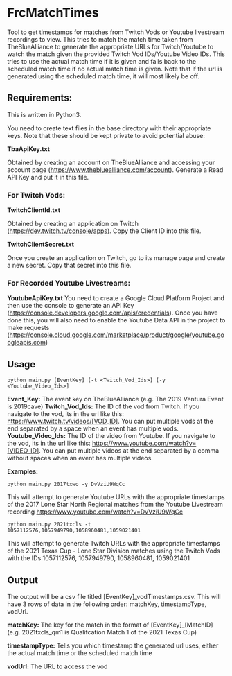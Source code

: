 # FrcMatchTimes

Tool to get timestamps for matches from Twitch Vods or Youtube livestream recordings to view. This tries to match the match time taken from TheBlueAlliance to generate the appropriate URLs for Twitch/Youtube to watch the match given the provided Twitch Vod IDs/Youtube Video IDs. This tries to use the actual match time if it is given and falls back to the scheduled match time if no actual match time is given. Note that if the url is generated using the scheduled match time, it will most likely be off. 


## Requirements:

This is written in Python3.

You need to create text files in the base directory with their appropriate keys. Note that these should be kept private to avoid potential abuse:

**TbaApiKey.txt**

Obtained by creating an account on TheBlueAlliance and accessing your account page (https://www.thebluealliance.com/account). Generate a Read API Key and put it in this file.


### For Twitch Vods:

**TwitchClientId.txt**

Obtained by creating an application on Twitch (https://dev.twitch.tv/console/apps). Copy the Client ID into this file.

**TwitchClientSecret.txt**

Once you create an application on Twitch, go to its manage page and create a new secret. Copy that secret into this file.


### For Recorded Youtube Livestreams:
**YoutubeApiKey.txt**
You need to create a Google Cloud Platform Project and then use the console to generate an API Key (https://console.developers.google.com/apis/credentials). Once you have done this, you will also need to enable the Youtube Data API in the project to make requests (https://console.cloud.google.com/marketplace/product/google/youtube.googleapis.com)


## Usage
<code>python main.py [EventKey] [-t <Twitch_Vod_Ids>] [-y <Youtube_Video_Ids>]</code>

**Event_Key:** The event key on TheBlueAlliance (e.g. The 2019 Ventura Event is 2019cave)
**Twitch_Vod_Ids:** The ID of the vod from Twitch. If you navigate to the vod, its in the url like this: https://www.twitch.tv/videos/[VOD_ID]. You can put multiple vods at the end separated by a space when an event has multiple vods.
**Youtube_Video_Ids:** The ID of the video from Youtube. If you navigate to the vod, its in the url like this: https://www.youtube.com/watch?v=[VIDEO_ID]. You can put multiple videos at the end separated by a comma without spaces when an event has multiple videos.
  
**Examples:**

<code>python main.py 2017txwo -y DvVziU9WqCc</code>
  
This will attempt to generate Youtube URLs with the appropriate timestamps of the 2017 Lone Star North Regional matches from the Youtube Livestream recording https://www.youtube.com/watch?v=DvVziU9WqCc
  
<code>python main.py 2021txcls -t 1057112576,1057949790,1058960481,1059021401</code>

This will attempt to generate Twitch URLs with the appropriate timestamps of the 2021 Texas Cup - Lone Star Division matches using the Twitch Vods with the IDs 1057112576, 1057949790, 1058960481, 1059021401

  
## Output
The output will be a csv file titled [EventKey]\_vodTimestamps.csv. This will have 3 rows of data in the following order: matchKey, timestampType, vodUrl.

**matchKey:** The key for the match in the format of [EventKey]\_[MatchID] (e.g. 2021txcls_qm1 is Qualifcation Match 1 of the 2021 Texas Cup)

**timestampType:** Tells you which timestamp the generated url uses, either the actual match time or the scheduled match time

**vodUrl:** The URL to access the vod
